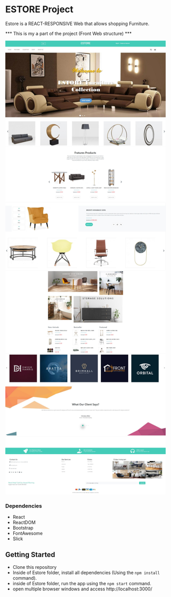 # ESTORE Project

Estore is a REACT-RESPONSIVE Web that allows shopping Furniture.

*** This is my a part of the project (Front Web structure)  ***

!["ESTORE"](https://github.com/ryu923/Estore/blob/master/public/Estore1.JPG)
!["ESTORE"](https://github.com/ryu923/Estore/blob/master/public/Estore2.JPG)
!["ESTORE"](https://github.com/ryu923/Estore/blob/master/public/Estore3.JPG)
!["ESTORE"](https://github.com/ryu923/Estore/blob/master/public/Estore4.JPG)
!["ESTORE"](https://github.com/ryu923/Estore/blob/master/public/Estore5.JPG)
!["ESTORE"](https://github.com/ryu923/Estore/blob/master/public/Estore6.JPG)

### Dependencies
- React
- ReactDOM
- Bootstrap
- FontAwesome
- Slick

## Getting Started
- Clone this repository
- Inside of Estore folder, install all dependencies (Using the `npm install` command).
- inside of Estore folder, run the app using the `npm start` command.
- open multiple browser windows and access http://localhost:3000/
